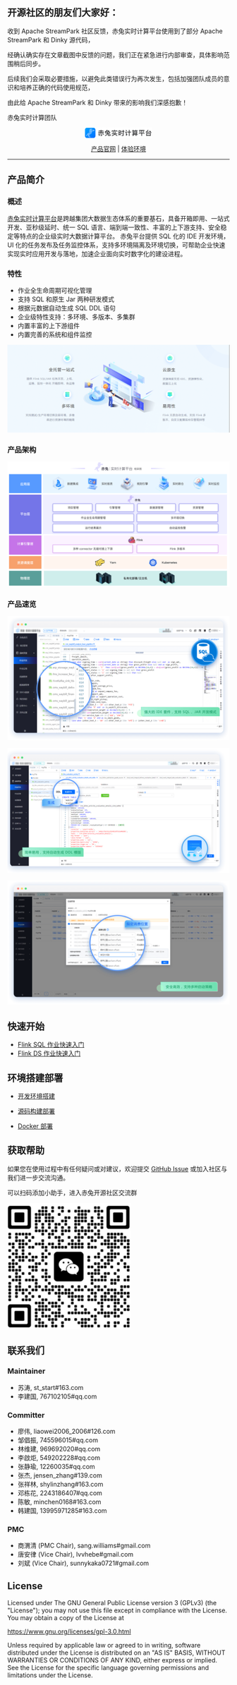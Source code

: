 ## 开源社区的朋友们大家好：

收到 Apache StreamPark 社区反馈，赤兔实时计算平台使用到了部分 Apache StreamPark 和 Dinky 源代码，

经确认确实存在文章截图中反馈的问题，我们正在紧急进行内部审查，具体影响范围稍后同步。

后续我们会采取必要措施，以避免此类错误行为再次发生，包括加强团队成员的意识和培养正确的代码使用规范，

由此给 Apache StreamPark 和 Dinky 带来的影响我们深感抱歉！

赤兔实时计算团队

<p align="center">
<img src="docs/md/image/项目名logo.png"  width="30%" syt height="30%"  div align=center />
</p>
<p align="center">
    <a href="https://galaxy-data-cn.github.io/chitu-sdp-website/">产品官网</a> | 
    <a href="http://chitu.galaxy-data.cn/demo/">体验环境</a> 
</p>


---

## 产品简介
### 概述
[赤兔实时计算平台](http://chitu.galaxy-data.cn/)是跨越集团大数据生态体系的重要基石，具备开箱即用、一站式开发、亚秒级延时、统一 SQL 语言、端到端一致性、丰富的上下游支持、安全稳定等特点的企业级实时大数据计算平台。 赤兔平台提供 SQL 化的 IDE 开发环境，UI 化的任务发布及任务监控体系，支持多环境隔离及环境切换，可帮助企业快速实现实时应用开发与落地，加速企业面向实时数字化的建设进程。

### 特性
- 作业全生命周期可视化管理
- 支持 SQL 和原生 Jar 两种研发模式
- 根据元数据自动生成 SQL DDL 语句
- 企业级特性支持：多环境、多版本、多集群
- 内置丰富的上下游组件
- 内置完善的系统和组件监控

![输入图片说明](docs/md/image/功能特性.png)

### 产品架构
![输入图片说明](docs/md/image/产品架构图.png)

### 产品速览

![输入图片说明](docs/md/image/产品图作业开发.png)

![输入图片说明](docs/md/image/产品图生成元表.png)

![输入图片说明](docs/md/image/产品图指定消费位置.png)

## 快速开始

* [Flink SQL 作业快速入门](http://chitu.galaxy-data.cn/pages/58ae2f/)
* [Flink DS 作业快速入门](http://chitu.galaxy-data.cn/pages/317f67/)

## 环境搭建部署

* [开发环境搭建](http://chitu.galaxy-data.cn/pages/e5dc37/)

* [源码构建部署](http://chitu.galaxy-data.cn/pages/f70b05/)

* [Docker 部署](http://chitu.galaxy-data.cn/pages/3afb01/)

## 获取帮助
如果您在使用过程中有任何疑问或对建议，欢迎提交 [GitHub Issue](https://github.com/galaxy-data-cn/chitu-sdp/issues/new) 或加入社区与我们进一步交流沟通。

可以扫码添加小助手，进入赤兔开源社区交流群

  <img src="docs/md/image/客服二维码.png"/>

  

## 联系我们

### Maintainer
- 苏涛, st_start#163.com
- 李建国, 767102105#qq.com

### Committer
- 廖伟, liaowei2006_2006#126.com 
- 邹倡振, 745596015#qq.com
- 林维建, 969692020#qq.com 
- 李啟炬, 549202228#qq.com 
- 张静瑜, 12260035#qq.com 
- 张杰, jensen_zhang#139.com
- 张祥林, shylinzhang#163.com 
- 邓栋花, 2243186407#qq.com
- 陈敏, minchen0168#163.com
- 韩建国, 13995971285#163.com

### PMC
- 商渭清 (PMC Chair), sang.williams#gmail.com
- 唐安律 (Vice Chair), lvvhebe#gmail.com  
- 刘斌 (Vice Chair), sunnykaka0721#gmail.com

## License

Licensed under The GNU General Public License version 3 (GPLv3)  (the "License"); you may not use this file except in compliance with the License. You may obtain a copy of the License at

<https://www.gnu.org/licenses/gpl-3.0.html>

Unless required by applicable law or agreed to in writing, software distributed under the License is distributed on an "AS IS" BASIS, WITHOUT WARRANTIES OR CONDITIONS OF ANY KIND, either express or implied. See the License for the specific language governing permissions and limitations under the License.
